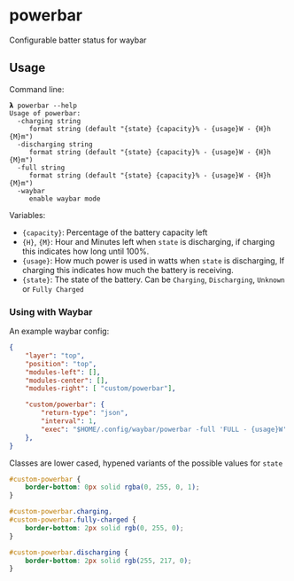 # powerbar

Configurable batter status for waybar

## Usage

Command line:

```text
𝝺 powerbar --help
Usage of powerbar:
  -charging string
     format string (default "{state} {capacity}% - {usage}W - {H}h {M}m")
  -discharging string
     format string (default "{state} {capacity}% - {usage}W - {H}h {M}m")
  -full string
     format string (default "{state} {capacity}% - {usage}W - {H}h {M}m")
  -waybar
     enable waybar mode
```

Variables:

- `{capacity}`: Percentage of the battery capacity left
- `{H}`, `{M}`: Hour and Minutes left when `state` is discharging, if charging this indicates how long until 100%.
- `{usage}`: How much power is used in watts when `state` is discharging, If charging this indicates how much the battery is receiving.
- `{state}`: The state of the battery. Can be `Charging`, `Discharging`, `Unknown` or `Fully Charged`

### Using with Waybar

An example waybar config:

```json
{
    "layer": "top",
    "position": "top",
    "modules-left": [],
    "modules-center": [],
    "modules-right": [ "custom/powerbar"],

    "custom/powerbar": {
        "return-type": "json",
        "interval": 1,
        "exec": "$HOME/.config/waybar/powerbar -full 'FULL - {usage}W' -charging '{state} {capacity}% - {usage}W - {H}h {M}m' -waybar 2> /dev/null"
    },
}
```

Classes are lower cased, hypened variants of the possible values for `state`

```css
#custom-powerbar {
    border-bottom: 0px solid rgba(0, 255, 0, 1);
}

#custom-powerbar.charging,
#custom-powerbar.fully-charged {
    border-bottom: 2px solid rgb(0, 255, 0);
}

#custom-powerbar.discharging {
    border-bottom: 2px solid rgb(255, 217, 0);
}
```

